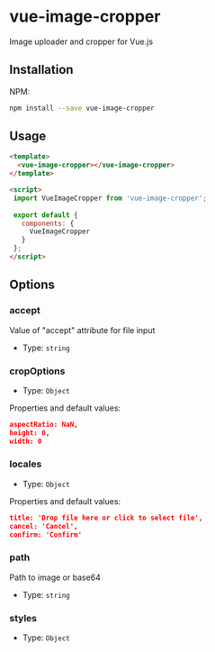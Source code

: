# vue-image-cropper
Image uploader and cropper for Vue.js

## Installation

NPM:
```bash
npm install --save vue-image-cropper
```

## Usage
```html
<template>
  <vue-image-cropper></vue-image-cropper> 
</template>

<script>
 import VueImageCropper from 'vue-image-cropper';
 
 export default {
   components: {
     VueImageCropper
   }
 };
</script>
```

## Options

### accept
Value of "accept" attribute for file input
* Type: `string`

### cropOptions
* Type: `Object`

Properties and default values:
```json
aspectRatio: NaN,
height: 0,
width: 0
```

### locales
* Type: `Object`

Properties and default values:
```json
title: 'Drop file here or click to select file',
cancel: 'Cancel',
confirm: 'Confirm'
```

### path
Path to image or base64
* Type: `string`


### styles
* Type: `Object`